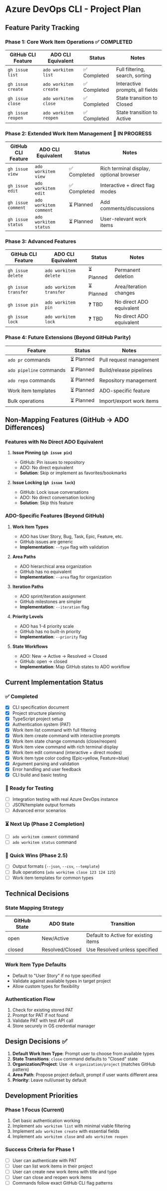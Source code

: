 # Azure DevOps CLI - Project Plan

## Feature Parity Tracking

### Phase 1: Core Work Item Operations ✅ COMPLETED
| GitHub CLI Feature | ADO CLI Equivalent | Status | Notes |
|-------------------|-------------------|---------|-------|
| `gh issue list` | `ado workitem list` | ✅ Completed | Full filtering, search, sorting |
| `gh issue create` | `ado workitem create` | ✅ Completed | Interactive prompts, all fields |
| `gh issue close` | `ado workitem close` | ✅ Completed | State transition to Closed |
| `gh issue reopen` | `ado workitem reopen` | ✅ Completed | State transition to Active |

### Phase 2: Extended Work Item Management 🔄 IN PROGRESS
| GitHub CLI Feature | ADO CLI Equivalent | Status | Notes |
|-------------------|-------------------|---------|-------|
| `gh issue view` | `ado workitem view` | ✅ Completed | Rich terminal display, optional browser |
| `gh issue edit` | `ado workitem edit` | ✅ Completed | Interactive + direct flag modes |
| `gh issue comment` | `ado workitem comment` | ⏳ Planned | Add comments/discussions |
| `gh issue status` | `ado workitem status` | ⏳ Planned | User-relevant work items |

### Phase 3: Advanced Features
| GitHub CLI Feature | ADO CLI Equivalent | Status | Notes |
|-------------------|-------------------|---------|-------|
| `gh issue delete` | `ado workitem delete` | ⏳ Planned | Permanent deletion |
| `gh issue transfer` | `ado workitem transfer` | ⏳ Planned | Area/iteration changes |
| `gh issue pin` | `ado workitem pin` | ❓ TBD | No direct ADO equivalent |
| `gh issue lock` | `ado workitem lock` | ❓ TBD | No direct ADO equivalent |

### Phase 4: Future Extensions (Beyond GitHub Parity)
| Feature | Status | Notes |
|---------|--------|-------|
| `ado pr` commands | ⏳ Planned | Pull request management |
| `ado pipeline` commands | ⏳ Planned | Build/release pipelines |
| `ado repo` commands | ⏳ Planned | Repository management |
| Work item templates | ⏳ Planned | ADO-specific feature |
| Bulk operations | ⏳ Planned | Import/export work items |

## Non-Mapping Features (GitHub → ADO Differences)

### Features with No Direct ADO Equivalent
1. **Issue Pinning (`gh issue pin`)**
   - GitHub: Pin issues to repository
   - ADO: No direct equivalent
   - **Solution**: Skip or implement as favorites/bookmarks

2. **Issue Locking (`gh issue lock`)**
   - GitHub: Lock issue conversations
   - ADO: No direct conversation locking
   - **Solution**: Skip this feature

### ADO-Specific Features (Beyond GitHub)
1. **Work Item Types**
   - ADO has User Story, Bug, Task, Epic, Feature, etc.
   - GitHub issues are generic
   - **Implementation**: `--type` flag with validation

2. **Area Paths**
   - ADO hierarchical area organization
   - GitHub has no equivalent
   - **Implementation**: `--area` flag for organization

3. **Iteration Paths**
   - ADO sprint/iteration assignment
   - GitHub milestones are simpler
   - **Implementation**: `--iteration` flag

4. **Priority Levels**
   - ADO has 1-4 priority scale
   - GitHub has no built-in priority
   - **Implementation**: `--priority` flag

5. **State Workflows**
   - ADO: New → Active → Resolved → Closed
   - GitHub: open → closed
   - **Implementation**: Map GitHub states to ADO workflow

## Current Implementation Status

### ✅ Completed
- [x] CLI specification document
- [x] Project structure planning
- [x] TypeScript project setup
- [x] Authentication system (PAT)
- [x] Work item list command with full filtering
- [x] Work item create command with interactive prompts
- [x] Work item state change commands (close/reopen)
- [x] Work item view command with rich terminal display
- [x] Work item edit command (interactive + direct modes)
- [x] Work item type color coding (Epic=yellow, Feature=blue)
- [x] Argument parsing and validation
- [x] Error handling and user feedback
- [x] CLI build and basic testing

### 🔄 Ready for Testing
- [ ] Integration testing with real Azure DevOps instance
- [ ] JSON/template output formats
- [ ] Advanced error scenarios

### ⏳ Next Up (Phase 2 Completion)
- [ ] `ado workitem comment` command
- [ ] `ado workitem status` command

### 🎯 Quick Wins (Phase 2.5)
- [ ] Output formats (`--json`, `--csv`, `--template`)
- [ ] Bulk operations (`ado workitem close 123 124 125`)
- [ ] Work item templates for common types

## Technical Decisions

### State Mapping Strategy
| GitHub State | ADO State | Transition |
|-------------|-----------|------------|
| open | New/Active | Default to Active for existing items |
| closed | Resolved/Closed | Use Resolved unless specified |

### Work Item Type Defaults
- Default to "User Story" if no type specified
- Validate against available types in target project
- Allow custom types for flexibility

### Authentication Flow
1. Check for existing stored PAT
2. Prompt for PAT if not found
3. Validate PAT with test API call
4. Store securely in OS credential manager

## Design Decisions ✅

1. **Default Work Item Type**: Prompt user to choose from available types
2. **State Transitions**: `close` command defaults to "Closed" state
3. **Organization/Project**: Use `-R organization/project` (matches GitHub pattern)
4. **Area Path**: Propose project default, prompt if user wants different area
5. **Priority**: Leave null/unset by default

## Development Priorities

### Phase 1 Focus (Current)
1. Get basic authentication working
2. Implement `ado workitem list` with minimal viable filtering
3. Implement `ado workitem create` with essential fields
4. Implement `ado workitem close` and `ado workitem reopen`

### Success Criteria for Phase 1
- [ ] User can authenticate with PAT
- [ ] User can list work items in their project
- [ ] User can create new work items with title and type
- [ ] User can close and reopen work items
- [ ] Commands follow exact GitHub CLI flag patterns